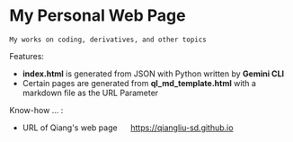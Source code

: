 # My Personal Web Page
	My works on coding, derivatives, and other topics

Features:
- **index.html** is generated from JSON with Python written by **Gemini CLI**
- Certain pages are generated from **ql_md_template.html** with a markdown file as the URL Parameter

Know-how ... :
- URL of Qiang's web page &nbsp;&nbsp;&nbsp;&nbsp; https://qiangliu-sd.github.io

